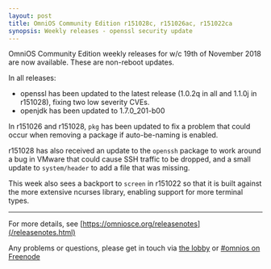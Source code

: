 ```yaml
---
layout: post
title: OmniOS Community Edition r151028c, r151026ac, r151022ca
synopsis: Weekly releases - openssl security update
---
```

OmniOS Community Edition weekly releases for w/c 19th of November 2018 are
now available. These are non-reboot updates.

In all releases:

* openssl has been updated to the latest release (1.0.2q in all and 1.1.0j
  in r151028), fixing two low severity CVEs.
* openjdk has been updated to 1.7.0_201-b00

In r151026 and r151028, `pkg` has been updated to fix a problem that could
occur when removing a package if auto-be-naming is enabled.

r151028 has also received an update to the `openssh` package to work around
a bug in VMware that could cause SSH traffic to be dropped, and a small update
to `system/header` to add a file that was missing.

This week also sees a backport to `screen` in r151022 so that it is built
against the more extensive ncurses library, enabling support for more terminal
types.

---

For more details, see [https://omniosce.org/releasenotes](/releasenotes.html)

Any problems or questions, please get in touch via
[the lobby](https://gitter.im/omniosorg/Lobby) or
[#omnios on Freenode](http://webchat.freenode.net?randomnick=1&channels=%23omnios&uio=d4)

